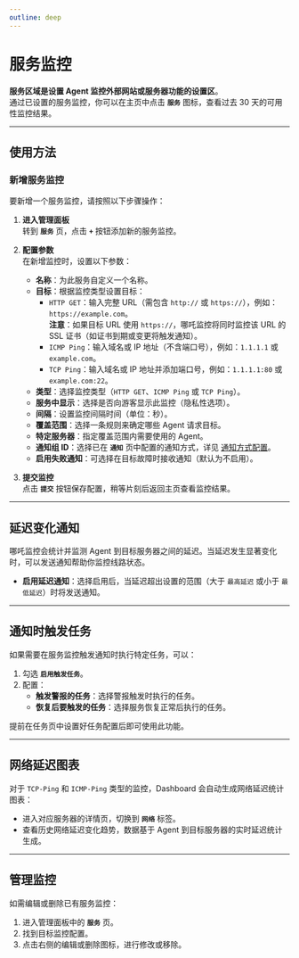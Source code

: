 ```yaml
---
outline: deep
---
```


# 服务监控

**服务区域是设置 Agent 监控外部网站或服务器功能的设置区**。  
通过已设置的服务监控，你可以在主页中点击 **`服务`** 图标，查看过去 30 天的可用性监控结果。

---

## 使用方法

### 新增服务监控

要新增一个服务监控，请按照以下步骤操作：
1. **进入管理面板**  
   转到 **`服务`** 页，点击 **`+`** 按钮添加新的服务监控。

2. **配置参数**  
   在新增监控时，设置以下参数：
   - **名称**：为此服务自定义一个名称。
   - **目标**：根据监控类型设置目标：
     - `HTTP GET`：输入完整 URL（需包含 `http://` 或 `https://`），例如：`https://example.com`。  
       **注意**：如果目标 URL 使用 `https://`，哪吒监控将同时监控该 URL 的 SSL 证书（如证书到期或变更将触发通知）。
     - `ICMP Ping`：输入域名或 IP 地址（不含端口号），例如：`1.1.1.1` 或 `example.com`。
     - `TCP Ping`：输入域名或 IP 地址并添加端口号，例如：`1.1.1.1:80` 或 `example.com:22`。
   - **类型**：选择监控类型（`HTTP GET`、`ICMP Ping` 或 `TCP Ping`）。
   - **服务中显示**：选择是否向游客显示此监控（隐私性选项）。
   - **间隔**：设置监控间隔时间（单位：秒）。
   - **覆盖范围**：选择一条规则来确定哪些 Agent 请求目标。
   - **特定服务器**：指定覆盖范围内需要使用的 Agent。
   - **通知组 ID**：选择已在 **`通知`** 页中配置的通知方式，详见 [通知方式配置](/guide/notifications.html#灵活的通知方式)。
   - **启用失败通知**：可选择在目标故障时接收通知（默认为不启用）。

3. **提交监控**  
   点击 **`提交`** 按钮保存配置，稍等片刻后返回主页查看监控结果。

---

## 延迟变化通知

哪吒监控会统计并监测 Agent 到目标服务器之间的延迟。当延迟发生显著变化时，可以发送通知帮助你监控线路状态。

- **启用延迟通知**：选择启用后，当延迟超出设置的范围（大于 `最高延迟` 或小于 `最低延迟`）时将发送通知。

---

## 通知时触发任务

如果需要在服务监控触发通知时执行特定任务，可以：
1. 勾选 **`启用触发任务`**。
2. 配置：
   - **触发警报的任务**：选择警报触发时执行的任务。
   - **恢复后要触发的任务**：选择服务恢复正常后执行的任务。

提前在任务页中设置好任务配置后即可使用此功能。

---

## 网络延迟图表

对于 `TCP-Ping` 和 `ICMP-Ping` 类型的监控，Dashboard 会自动生成网络延迟统计图表：
- 进入对应服务器的详情页，切换到 **`网络`** 标签。
- 查看历史网络延迟变化趋势，数据基于 Agent 到目标服务器的实时延迟统计生成。

---

## 管理监控

如需编辑或删除已有服务监控：
1. 进入管理面板中的 **`服务`** 页。
2. 找到目标监控配置。
3. 点击右侧的编辑或删除图标，进行修改或移除。


